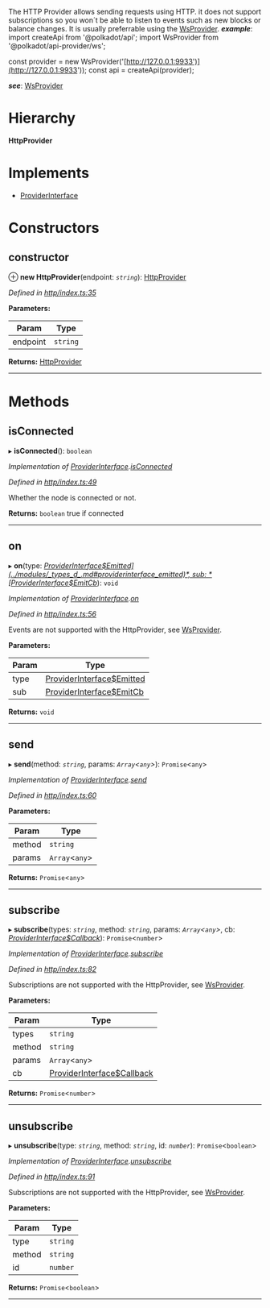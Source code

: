 

The HTTP Provider allows sending requests using HTTP. it does not support subscriptions so you won´t be able to listen to events such as new blocks or balance changes. It is usually preferrable using the [WsProvider](_ws_index_.wsprovider.md).
*__example__*: import createApi from '@polkadot/api'; import WsProvider from '@polkadot/api-provider/ws';

const provider = new WsProvider('[http://127.0.0.1:9933')](http://127.0.0.1:9933')); const api = createApi(provider);

*__see__*: [WsProvider](_ws_index_.wsprovider.md)

# Hierarchy

**HttpProvider**

# Implements

* [ProviderInterface](../interfaces/_types_d_.providerinterface.md)

# Constructors

<a id="constructor"></a>

##  constructor

⊕ **new HttpProvider**(endpoint: *`string`*): [HttpProvider](_http_index_.httpprovider.md)

*Defined in [http/index.ts:35](https://github.com/polkadot-js/api/blob/4fc0eed/packages/api-provider/src/http/index.ts#L35)*

**Parameters:**

| Param | Type |
| ------ | ------ |
| endpoint | `string` |

**Returns:** [HttpProvider](_http_index_.httpprovider.md)

___

# Methods

<a id="isconnected"></a>

##  isConnected

▸ **isConnected**(): `boolean`

*Implementation of [ProviderInterface](../interfaces/_types_d_.providerinterface.md).[isConnected](../interfaces/_types_d_.providerinterface.md#isconnected)*

*Defined in [http/index.ts:49](https://github.com/polkadot-js/api/blob/4fc0eed/packages/api-provider/src/http/index.ts#L49)*

Whether the node is connected or not.

**Returns:** `boolean`
true if connected

___
<a id="on"></a>

##  on

▸ **on**(type: *[ProviderInterface$Emitted](../modules/_types_d_.md#providerinterface_emitted)*, sub: *[ProviderInterface$EmitCb](../modules/_types_d_.md#providerinterface_emitcb)*): `void`

*Implementation of [ProviderInterface](../interfaces/_types_d_.providerinterface.md).[on](../interfaces/_types_d_.providerinterface.md#on)*

*Defined in [http/index.ts:56](https://github.com/polkadot-js/api/blob/4fc0eed/packages/api-provider/src/http/index.ts#L56)*

Events are not supported with the HttpProvider, see [WsProvider](_ws_index_.wsprovider.md).

**Parameters:**

| Param | Type |
| ------ | ------ |
| type | [ProviderInterface$Emitted](../modules/_types_d_.md#providerinterface_emitted) |
| sub | [ProviderInterface$EmitCb](../modules/_types_d_.md#providerinterface_emitcb) |

**Returns:** `void`

___
<a id="send"></a>

##  send

▸ **send**(method: *`string`*, params: *`Array`<`any`>*): `Promise`<`any`>

*Implementation of [ProviderInterface](../interfaces/_types_d_.providerinterface.md).[send](../interfaces/_types_d_.providerinterface.md#send)*

*Defined in [http/index.ts:60](https://github.com/polkadot-js/api/blob/4fc0eed/packages/api-provider/src/http/index.ts#L60)*

**Parameters:**

| Param | Type |
| ------ | ------ |
| method | `string` |
| params | `Array`<`any`> |

**Returns:** `Promise`<`any`>

___
<a id="subscribe"></a>

##  subscribe

▸ **subscribe**(types: *`string`*, method: *`string`*, params: *`Array`<`any`>*, cb: *[ProviderInterface$Callback](../modules/_types_d_.md#providerinterface_callback)*): `Promise`<`number`>

*Implementation of [ProviderInterface](../interfaces/_types_d_.providerinterface.md).[subscribe](../interfaces/_types_d_.providerinterface.md#subscribe)*

*Defined in [http/index.ts:82](https://github.com/polkadot-js/api/blob/4fc0eed/packages/api-provider/src/http/index.ts#L82)*

Subscriptions are not supported with the HttpProvider, see [WsProvider](_ws_index_.wsprovider.md).

**Parameters:**

| Param | Type |
| ------ | ------ |
| types | `string` |
| method | `string` |
| params | `Array`<`any`> |
| cb | [ProviderInterface$Callback](../modules/_types_d_.md#providerinterface_callback) |

**Returns:** `Promise`<`number`>

___
<a id="unsubscribe"></a>

##  unsubscribe

▸ **unsubscribe**(type: *`string`*, method: *`string`*, id: *`number`*): `Promise`<`boolean`>

*Implementation of [ProviderInterface](../interfaces/_types_d_.providerinterface.md).[unsubscribe](../interfaces/_types_d_.providerinterface.md#unsubscribe)*

*Defined in [http/index.ts:91](https://github.com/polkadot-js/api/blob/4fc0eed/packages/api-provider/src/http/index.ts#L91)*

Subscriptions are not supported with the HttpProvider, see [WsProvider](_ws_index_.wsprovider.md).

**Parameters:**

| Param | Type |
| ------ | ------ |
| type | `string` |
| method | `string` |
| id | `number` |

**Returns:** `Promise`<`boolean`>

___

